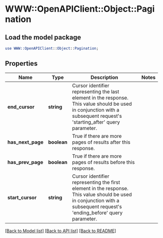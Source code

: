 # WWW::OpenAPIClient::Object::Pagination

## Load the model package
```perl
use WWW::OpenAPIClient::Object::Pagination;
```

## Properties
Name | Type | Description | Notes
------------ | ------------- | ------------- | -------------
**end_cursor** | **string** | Cursor identifier representing the last element in the response. This value should be used in conjunction with a subsequent request&#39;s &#39;starting_after&#39; query parameter. | 
**has_next_page** | **boolean** | True if there are more pages of results after this response. | 
**has_prev_page** | **boolean** | True if there are more pages of results before this response. | 
**start_cursor** | **string** | Cursor identifier representing the first element in the response. This value should be used in conjunction with a subsequent request&#39;s &#39;ending_before&#39; query parameter. | 

[[Back to Model list]](../README.md#documentation-for-models) [[Back to API list]](../README.md#documentation-for-api-endpoints) [[Back to README]](../README.md)


